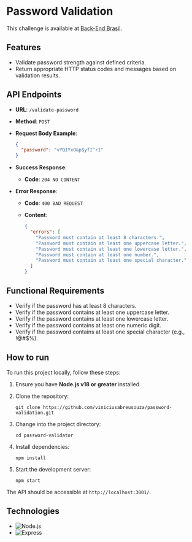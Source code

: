 # Password Validation
This challenge is available at [Back-End Brasil](https://github.com/backend-br/desafios).

## Features

- Validate password strength against defined criteria.
- Return appropriate HTTP status codes and messages based on validation results.

## API Endpoints

- **URL**: `/validate-password`
- **Method**: `POST`
- **Request Body Example**:

  ```json
  {
    "password": "vYQIYxO&p$yfI^r1"
  }
  ```

- **Success Response**:

  - **Code**: `204 NO CONTENT`

- **Error Response**:

  - **Code**: `400 BAD REQUEST`
  - **Content**:

    ```json
    {
      "errors": [
        "Password must contain at least 8 characters.",
        "Password must contain at least one uppercase letter.",
        "Password must contain at least one lowercase letter.",
        "Password must contain at least one number.",
        "Password must contain at least one special character."
      ]
    }
    ```


## Functional Requirements

- Verify if the password has at least 8 characters.
- Verify if the password contains at least one uppercase letter.
- Verify if the password contains at least one lowercase letter.
- Verify if the password contains at least one numeric digit.
- Verify if the password contains at least one special character (e.g., !@#$%).

## How to run 
To run this project locally, follow these steps:

1. Ensure you have **Node.js v18 or greater** installed.

2. Clone the repository:
   ```
   git clone https://github.com/viniciusabreusouza/password-validation.git
   ```
3. Change into the project directory:
   ```
   cd password-validator
   ```
4. Install dependencies:
   ```
   npm install
   ```
5. Start the development server:
   ```
   npm start
   ```

The API should be accessible at `http://localhost:3001/`.

## Technologies

- ![Node.js](https://img.shields.io/badge/Node.js-43853D?style=for-the-badge&logo=node.js&logoColor=white)
- ![Express](https://img.shields.io/badge/Express.js-404D59?style=for-the-badge)

